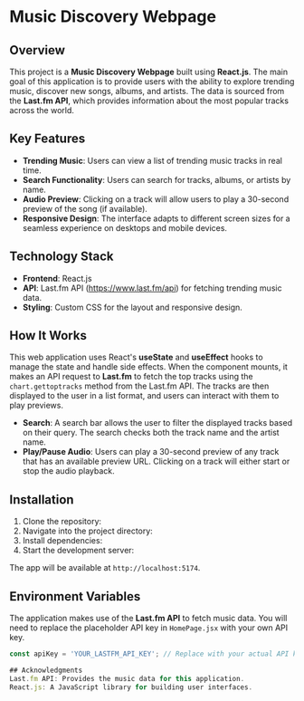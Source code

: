 # Music Discovery Webpage

## Overview

This project is a **Music Discovery Webpage** built using **React.js**. The main goal of this application is to provide users with the ability to explore trending music, discover new songs, albums, and artists. The data is sourced from the **Last.fm API**, which provides information about the most popular tracks across the world.

## Key Features

- **Trending Music**: Users can view a list of trending music tracks in real time.
- **Search Functionality**: Users can search for tracks, albums, or artists by name.
- **Audio Preview**: Clicking on a track will allow users to play a 30-second preview of the song (if available).
- **Responsive Design**: The interface adapts to different screen sizes for a seamless experience on desktops and mobile devices.

## Technology Stack

- **Frontend**: React.js
- **API**: Last.fm API (https://www.last.fm/api) for fetching trending music data.
- **Styling**: Custom CSS for the layout and responsive design.

## How It Works

This web application uses React's **useState** and **useEffect** hooks to manage the state and handle side effects. When the component mounts, it makes an API request to **Last.fm** to fetch the top tracks using the `chart.gettoptracks` method from the Last.fm API. The tracks are then displayed to the user in a list format, and users can interact with them to play previews.

- **Search**: A search bar allows the user to filter the displayed tracks based on their query. The search checks both the track name and the artist name.
- **Play/Pause Audio**: Users can play a 30-second preview of any track that has an available preview URL. Clicking on a track will either start or stop the audio playback.

## Installation

1. Clone the repository:
2. Navigate into the project directory:
3. Install dependencies:
4. Start the development server:

The app will be available at `http://localhost:5174`.

## Environment Variables

The application makes use of the **Last.fm API** to fetch music data. You will need to replace the placeholder API key in `HomePage.jsx` with your own API key.

```javascript
const apiKey = 'YOUR_LASTFM_API_KEY'; // Replace with your actual API key

## Acknowledgments
Last.fm API: Provides the music data for this application.
React.js: A JavaScript library for building user interfaces.

